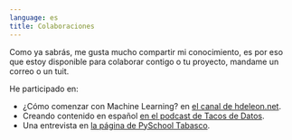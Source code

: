 ```yaml
---
language: es
title: Colaboraciones
---
```


Como ya sabrás, me gusta mucho compartir mi conocimiento, es por eso que estoy disponible para colaborar contigo o tu proyecto, mandame un correo o un tuit.  

He participado en:  

 - ¿Cómo comenzar con Machine Learning? en [el canal de hdeleon.net](https://www.youtube.com/watch?v=ofOj7Ox6dgo&t=2165s).   
 - Creando contenido en español [en el podcast de Tacos de Datos](https://pod.link/1478685954/episode/MzMwMTU5NWQtMDU3ZS00Y2I1LTk4ZDMtM2FjNTQyYzdjZGFi).  
 - Una entrevista en [la página de PySchool Tabasco](https://www.facebook.com/pyschoolTab/videos/2883856571830288).
